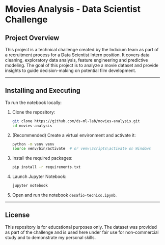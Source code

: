 # Movies Analysis - Data Scientist Challenge

## Project Overview

This project is a technical challenge created by the Indicium team as part of a recruitment process for a Data Scientist Intern position. It covers data cleaning, exploratory data analysis, feature engineering and predictive modeling. The goal of this project is to analyze a movie dataset and provide insights to guide decision-making on potential film development.

---

## Installing and Executing

To run the notebook locally:

1. Clone the repository:

   ```bash
   git clone https://github.com/ds-ml-lab/movies-analysis.git
   cd movies-analysis
   ```

2. (Recommended) Create a virtual environment and activate it:

   ```bash
   python -m venv venv
   source venv/bin/activate  # or venv\Scripts\activate on Windows
   ```

3. Install the required packages:

   ```bash
   pip install -r requirements.txt
   ```

4. Launch Jupyter Notebook:

   ```bash
   jupyter notebook
   ```

5. Open and run the notebook `desafio-tecnico.ipynb`.

---

## License

This repository is for educational purposes only. The dataset was provided as part of the challenge and is used here under fair use for non-commercial study and to demonstrate my personal skills.

